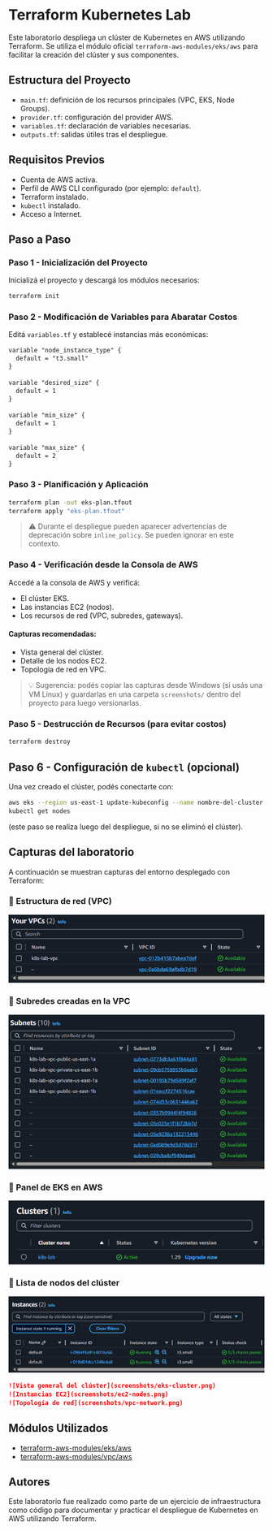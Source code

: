 # Terraform Kubernetes Lab

Este laboratorio despliega un clúster de Kubernetes en AWS utilizando Terraform. Se utiliza el módulo oficial `terraform-aws-modules/eks/aws` para facilitar la creación del clúster y sus componentes.

## Estructura del Proyecto

- `main.tf`: definición de los recursos principales (VPC, EKS, Node Groups).
- `provider.tf`: configuración del provider AWS.
- `variables.tf`: declaración de variables necesarias.
- `outputs.tf`: salidas útiles tras el despliegue.

## Requisitos Previos

- Cuenta de AWS activa.
- Perfil de AWS CLI configurado (por ejemplo: `default`).
- Terraform instalado.
- `kubectl` instalado.
- Acceso a Internet.

## Paso a Paso

### Paso 1 - Inicialización del Proyecto

Inicializá el proyecto y descargá los módulos necesarios:

```bash
terraform init
```

### Paso 2 - Modificación de Variables para Abaratar Costos

Editá `variables.tf` y establecé instancias más económicas:

```hcl
variable "node_instance_type" {
  default = "t3.small"
}

variable "desired_size" {
  default = 1
}

variable "min_size" {
  default = 1
}

variable "max_size" {
  default = 2
}
```

### Paso 3 - Planificación y Aplicación

```bash
terraform plan -out eks-plan.tfout
terraform apply "eks-plan.tfout"
```

> ⚠️ Durante el despliegue pueden aparecer advertencias de deprecación sobre `inline_policy`. Se pueden ignorar en este contexto.

### Paso 4 - Verificación desde la Consola de AWS

Accedé a la consola de AWS y verificá:

- El clúster EKS.
- Las instancias EC2 (nodos).
- Los recursos de red (VPC, subredes, gateways).

#### Capturas recomendadas:

- Vista general del clúster.
- Detalle de los nodos EC2.
- Topología de red en VPC.

> 💡 Sugerencia: podés copiar las capturas desde Windows (si usás una VM Linux) y guardarlas en una carpeta `screenshots/` dentro del proyecto para luego versionarlas.

### Paso 5 - Destrucción de Recursos (para evitar costos)

```bash
terraform destroy
```

## Paso 6 - Configuración de `kubectl` (opcional)

Una vez creado el clúster, podés conectarte con:

```bash
aws eks --region us-east-1 update-kubeconfig --name nombre-del-cluster
kubectl get nodes
```

(este paso se realiza luego del despliegue, si no se eliminó el clúster).

## Capturas del laboratorio

A continuación se muestran capturas del entorno desplegado con Terraform:

### 🔹 Estructura de red (VPC)
![Estructura VPC](docs/vpc-structure.png)

### 🔹 Subredes creadas en la VPC
![Subredes](docs/vpc-subnets.png)

### 🔹 Panel de EKS en AWS
![Dashboard EKS](docs/eks-dashboard.png)

### 🔹 Lista de nodos del clúster
![Nodos del clúster](docs/nodes-list.png)


```markdown
![Vista general del clúster](screenshots/eks-cluster.png)
![Instancias EC2](screenshots/ec2-nodes.png)
![Topología de red](screenshots/vpc-network.png)
```

## Módulos Utilizados

- [terraform-aws-modules/eks/aws](https://registry.terraform.io/modules/terraform-aws-modules/eks/aws/latest)
- [terraform-aws-modules/vpc/aws](https://registry.terraform.io/modules/terraform-aws-modules/vpc/aws/latest)

## Autores

Este laboratorio fue realizado como parte de un ejercicio de infraestructura como código para documentar y practicar el despliegue de Kubernetes en AWS utilizando Terraform.
